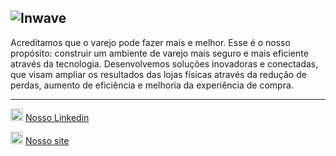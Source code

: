 ![Inwave](https://inwave.com.br/wp-content/uploads/2021/09/logo_inwave_160x50.png)  
--
Acreditamos que o varejo pode fazer mais e melhor. Esse é o nosso propósito: construir um ambiente de varejo mais seguro e mais eficiente através da tecnologia. Desenvolvemos soluções inovadoras e conectadas, que visam ampliar os resultados das lojas físicas através da redução de perdas, aumento de eficiência e melhoria da experiência de compra.  

---

<img src="https://cdn-icons-png.flaticon.com/512/174/174857.png" alt="drawing" width="20"/> [Nosso Linkedin](https://www.linkedin.com/company/inwavebrasil/)
  
<img src="https://www.freepnglogos.com/uploads/logo-website-png/logo-website-file-globe-icon-svg-wikimedia-commons-21.png" alt="drawing" width="20"/> [Nosso site](https://www.inwave.com.br)  
